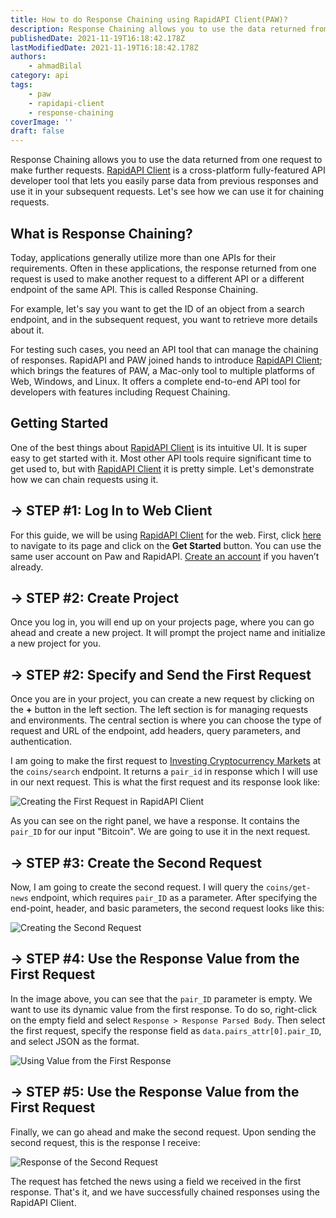 ```yaml
---
title: How to do Response Chaining using RapidAPI Client(PAW)?
description: Response Chaining allows you to use the data returned from one request to make further requests.
publishedDate: 2021-11-19T16:18:42.178Z
lastModifiedDate: 2021-11-19T16:18:42.178Z
authors:
    - ahmadBilal
category: api
tags:
    - paw
    - rapidapi-client
    - response-chaining
coverImage: ''
draft: false
---
```


<Lead>

Response Chaining allows you to use the data returned from one request to make further requests. [RapidAPI Client](https://RapidAPI.com/products/api-design?utm_source=RapidAPI.com/guides&utm_medium=DevRel&utm_campaign=DevRel) is a cross-platform fully-featured API developer tool that lets you easily parse data from previous responses and use it in your subsequent requests. Let's see how we can use it for chaining requests.

</Lead>

## What is Response Chaining?

Today, applications generally utilize more than one APIs for their requirements. Often in these applications, the response returned from one request is used to make another request to a different API or a different endpoint of the same API. This is called Response Chaining.

For example, let's say you want to get the ID of an object from a search endpoint, and in the subsequent request, you want to retrieve more details about it.

For testing such cases, you need an API tool that can manage the chaining of responses. RapidAPI and PAW joined hands to introduce [RapidAPI Client](https://RapidAPI.com/products/api-design?utm_source=RapidAPI.com/guides&utm_medium=DevRel&utm_campaign=DevRel); which brings the features of PAW, a Mac-only tool to multiple platforms of Web, Windows, and Linux. It offers a complete end-to-end API tool for developers with features including Request Chaining.

## Getting Started

One of the best things about [RapidAPI Client](https://RapidAPI.com/products/api-design?utm_source=RapidAPI.com/guides&utm_medium=DevRel&utm_campaign=DevRel) is its intuitive UI. It is super easy to get started with it. Most other API tools require significant time to get used to, but with [RapidAPI Client](https://RapidAPI.com/products/api-design?utm_source=RapidAPI.com/guides&utm_medium=DevRel&utm_campaign=DevRel) it is pretty simple. Let's demonstrate how we can chain requests using it.

## → STEP #1: Log In to Web Client

For this guide, we will be using [RapidAPI Client](https://RapidAPI.com/products/api-design?utm_source=RapidAPI.com/guides&utm_medium=DevRel&utm_campaign=DevRel) for the web. First, click [here](https://rapidapi.com/products/api-design/?utm_source=RapidAPI.com/guides&utm_medium=DevRel&utm_campaign=DevRel) to navigate to its page and click on the **Get Started** button. You can use the same user account on Paw and RapidAPI. [Create an account](https://RapidAPI.com/auth/sign-up?utm_source=RapidAPI.com/guides&utm_medium=DevRel&utm_campaign=DevRel) if you haven’t already.

## → STEP #2: Create Project

Once you log in, you will end up on your projects page, where you can go ahead and create a new project. It will prompt the project name and initialize a new project for you.

## → STEP #2: Specify and Send the First Request

Once you are in your project, you can create a new request by clicking on the **+** button in the left section. The left section is for managing requests and environments. The central section is where you can choose the type of request and URL of the endpoint, add headers, query parameters, and authentication.

I am going to make the first request to [Investing Cryptocurrency Markets](https://rapidapi.com/apidojo/api/investing-cryptocurrency-markets/?utm_source=RapidAPI.com/guides&utm_medium=DevRel&utm_campaign=DevRel) at the `coins/search` endpoint. It returns a `pair_id` in response which I will use in our next request. This is what the first request and its response look like:

![Creating the First Request in RapidAPI Client](https://raw.githubusercontent.com/RapidAPI/DevRel-Stack-Data/production/guides/posts/response-chaining/images/first-request.png)

As you can see on the right panel, we have a response. It contains the `pair_ID` for our input "Bitcoin". We are going to use it in the next request.

## → STEP #3: Create the Second Request

Now, I am going to create the second request. I will query the `coins/get-news` endpoint, which requires `pair_ID` as a parameter. After specifying the end-point, header, and basic parameters, the second request looks like this:

![Creating the Second Request](https://raw.githubusercontent.com/RapidAPI/DevRel-Stack-Data/production/guides/posts/response-chaining/images/second-request.png)

## → STEP #4: Use the Response Value from the First Request

In the image above, you can see that the `pair_ID` parameter is empty. We want to use its dynamic value from the first response. To do so, right-click on the empty field and select `Response > Response Parsed Body`. Then select the first request, specify the response field as `data.pairs_attr[0].pair_ID`, and select JSON as the format.

![Using Value from the First Response](https://raw.githubusercontent.com/RapidAPI/DevRel-Stack-Data/production/guides/posts/response-chaining/images/dynamic-value.png)

## → STEP #5: Use the Response Value from the First Request

Finally, we can go ahead and make the second request. Upon sending the second request, this is the response I receive:

![Response of the Second Request](https://raw.githubusercontent.com/RapidAPI/DevRel-Stack-Data/production/guides/posts/response-chaining/images/second-response.png)

The request has fetched the news using a field we received in the first response. That's it, and we have successfully chained responses using the RapidAPI Client.
